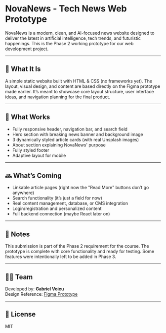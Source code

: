 # NovaNews - Tech News Web Prototype

NovaNews is a modern, clean, and AI-focused news website designed to deliver the latest in artificial intelligence, tech trends, and futuristic happenings. This is the Phase 2 working prototype for our web development project.

---

## 🧠 What It Is

A simple static website built with HTML & CSS (no frameworks yet). The layout, visual design, and content are based directly on the Figma prototype made earlier. It’s meant to showcase core layout structure, user interface ideas, and navigation planning for the final product.

---

## 🔧 What Works

- Fully responsive header, navigation bar, and search field
- Hero section with breaking news banner and background image
- 3 dynamically styled article cards (with real Unsplash images)
- About section explaining NovaNews' purpose
- Fully styled footer
- Adaptive layout for mobile

---

## 🔜 What’s Coming

- Linkable article pages (right now the "Read More" buttons don’t go anywhere)
- Search functionality (it’s just a field for now)
- Real content management, database, or CMS integration
- Login/registration and personalized content
- Full backend connection (maybe React later on)

---

## 📎 Notes

This submission is part of the Phase 2 requirement for the course. The prototype is complete with core functionality and ready for testing. Some features were intentionally left to be added in Phase 3.

---

## 🧑‍💻 Team

Developed by: **Gabriel Voicu**  
Design Reference: [Figma Prototype](https://www.figma.com/proto/mgAf4TPUorEdn6gpHObD2i/Untitled?node-id=0-1&t=175vO0DNTpN6QTFi-1)

---

## 📝 License

MIT
